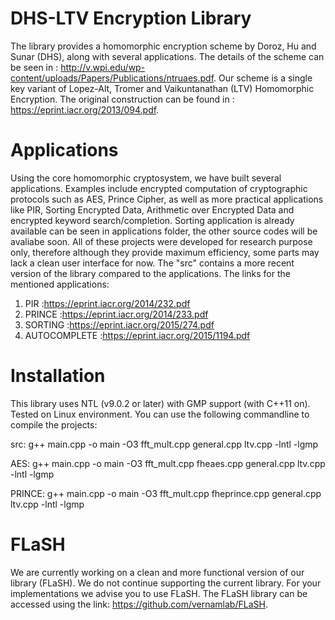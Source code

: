 # DHS-LTV Encryption Library

The library provides a homomorphic encryption scheme by Doroz, Hu and Sunar (DHS), along with several applications. The details of the scheme can be seen in : http://v.wpi.edu/wp-content/uploads/Papers/Publications/ntruaes.pdf. Our scheme is a single key variant of Lopez-Alt, Tromer and Vaikuntanathan (LTV) Homomorphic Encryption. The original construction can be found in : https://eprint.iacr.org/2013/094.pdf.

# Applications

Using the core homomorphic cryptosystem, we have built several applications. Examples include encrypted computation of cryptographic protocols such as AES, Prince Cipher, as well as more practical applications like PIR, Sorting Encrypted Data, Arithmetic over Encrypted Data and encrypted keyword search/completion. Sorting application is already available can be seen in applications folder, the other source codes will be avaliabe soon. All of these projects were developed for research purpose only, therefore although they provide maximum efficiency, some parts may lack a clean user interface for now. The "src" contains a more recent version of the library compared to the applications. The links for the mentioned applications:
  1. PIR      :https://eprint.iacr.org/2014/232.pdf
  2. PRINCE   :https://eprint.iacr.org/2014/233.pdf
  3. SORTING  :https://eprint.iacr.org/2015/274.pdf
  4. AUTOCOMPLETE :https://eprint.iacr.org/2015/1194.pdf

# Installation

This library uses NTL (v9.0.2 or later) with GMP support (with C++11 on). Tested on Linux environment. You can use the following commandline to compile the projects:

src: g++ main.cpp -o main -O3 fft_mult.cpp general.cpp ltv.cpp -lntl -lgmp

AES: g++ main.cpp -o main -O3 fft_mult.cpp fheaes.cpp general.cpp ltv.cpp -lntl -lgmp

PRINCE: g++ main.cpp -o main -O3 fft_mult.cpp fheprince.cpp general.cpp ltv.cpp -lntl -lgmp

# FLaSH

We are currently working on a clean and more functional version of our library (FLaSH). We do not continue supporting the current library. For your implementations we advise you to use FLaSH. The FLaSH library can be accessed using the link: https://github.com/vernamlab/FLaSH. 



